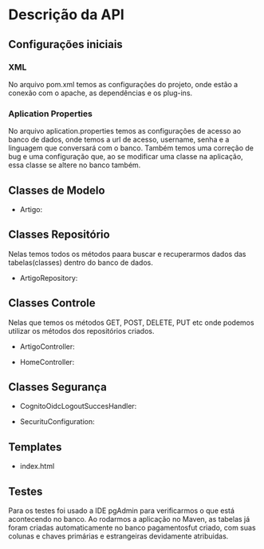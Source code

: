 # Descrição da API

## Configurações iniciais

### XML
No arquivo pom.xml temos as configurações do projeto, onde estão a conexão com o apache, as dependências e os plug-ins.

### Aplication Properties
No arquivo aplication.properties temos as configurações de acesso ao banco de dados, onde temos a url de acesso, username, senha e a linguagem que conversará com o banco. Também temos uma correção de bug e uma configuração que, ao se modificar uma classe na aplicação, essa classe se altere no banco também.

## Classes de Modelo

- Artigo: 


## Classes Repositório

Nelas temos todos os métodos paara buscar e recuperarmos dados das tabelas(classes) dentro do banco de dados.

- ArtigoRepository:


## Classes Controle

Nelas que temos os métodos GET, POST, DELETE, PUT etc onde podemos utilizar os métodos dos repositórios criados.

- ArtigoController:


- HomeController:


## Classes Segurança

- CognitoOidcLogoutSuccesHandler:


- SecurituConfiguration:


## Templates

- index.html



## Testes

Para os testes foi usado a IDE pgAdmin para verificarmos o que está acontecendo no banco. Ao rodarmos a aplicação no Maven, as tabelas já foram criadas automaticamente no banco pagamentosfut criado, com suas colunas e chaves primárias e estrangeiras devidamente atribuidas.
